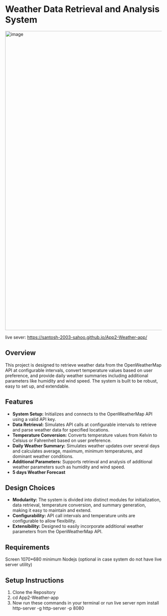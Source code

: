 # Weather Data Retrieval and Analysis System
<img width="960" alt="image" src="https://github.com/user-attachments/assets/ff0feafe-03b0-47c5-a5f3-ec1bd39341e6">

live sever: https://santosh-2003-sahoo.github.io/App2-Weather-app/


## Overview

This project is designed to retrieve weather data from the OpenWeatherMap API at configurable intervals, convert temperature values based on user preference, and provide daily weather summaries including additional parameters like humidity and wind speed. The system is built to be robust, easy to set up, and extendable.

## Features

- **System Setup:** Initializes and connects to the OpenWeatherMap API using a valid API key.
- **Data Retrieval:** Simulates API calls at configurable intervals to retrieve and parse weather data for specified locations.
- **Temperature Conversion:** Converts temperature values from Kelvin to Celsius or Fahrenheit based on user preference.
- **Daily Weather Summary:** Simulates weather updates over several days and calculates average, maximum, minimum temperatures, and dominant weather conditions.
- **Additional Parameters:** Supports retrieval and analysis of additional weather parameters such as humidity and wind speed.
- **5 days Weather Forecast** 

## Design Choices

- **Modularity:** The system is divided into distinct modules for initialization, data retrieval, temperature conversion, and summary generation, making it easy to maintain and extend.
- **Configurability:** API call intervals and temperature units are configurable to allow flexibility.
- **Extensibility:** Designed to easily incorporate additional weather parameters from the OpenWeatherMap API.

## Requirements
Screen 1070*680 minimum
Nodejs (optional in case system do not have live server utility)

## Setup Instructions

1. Clone the Repository
2. cd App2-Weather-app
3. Now run these commands in your terminal or run live server
   npm install http-server -g
   http-server -p 8080
